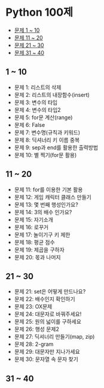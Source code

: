 # Python 100제

- [문제 1 ~ 10](#1--10)
- [문제 11 ~ 20](#11--20)
- [문제 21 ~ 30](#21--30)
- [문제 31 ~ 40](#31--40)

## 1 ~ 10

- 문제 1: 리스트의 삭제
- 문제 2: 리스트의 내장함수(insert)
- 문제 3: 변수의 타입
- 문제 4: 변수의 타입2
- 문제 5: for문 계산(range)
- 문제 6: False
- 문제 7: 변수명(규칙과 키워드)
- 문제 8: 딕셔너리 키 이름 중복
- 문제 9: sep과 end를 활용한 출력방법
- 문제 10: 별 찍기(for문 활용)

## 11 ~ 20

- 문제 11: for를 이용한 기본 활용
- 문제 12: 게임 캐릭터 클래스 만들기
- 문제 13: 몇 번째 행성인가요?
- 문제 14: 3의 배수 인가요?
- 문제 15: 자기소개
- 문제 16: 로꾸거
- 문제 17: 놀이기구 키 제한
- 문제 18: 평균 점수
- 문제 19: 제곱을 구하자
- 문제 20: 몫과 나머지

## 21 ~ 30

- 문제 21: set은 어떻게 만드나요?
- 문제 22: 배수인지 확인하기
- 문제 23: OX문제
- 문제 24: 대문자로 바꿔주세요!
- 문제 25: 원의 넓이를 구하세요
- 문제 26: 행성 문제2
- 문제 27: 딕셔너리 만들기(map, zip)
- 문제 28: 2-gram
- 문제 29: 대문자만 지나가세요
- 문제 30: 문자열 속 문자 찾기

## 31 ~ 40